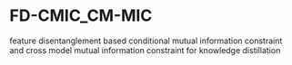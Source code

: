 # FD-CMIC_CM-MIC
feature disentanglement based conditional mutual information constraint and cross model mutual information constraint for knowledge distillation
